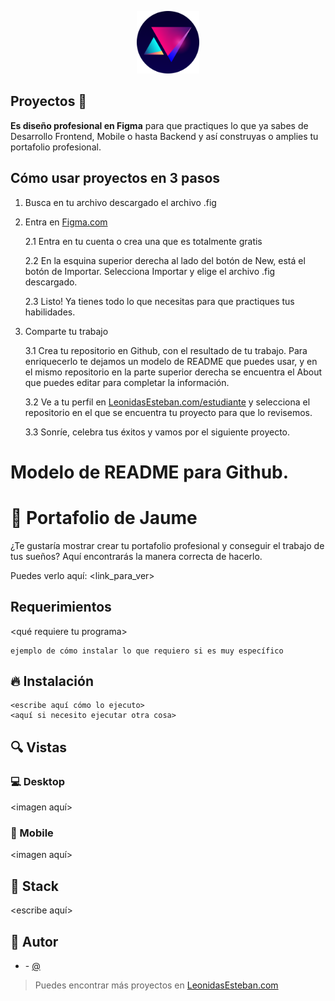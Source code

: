 <p align="center">
    <a href="https://leonidasesteban.com/proyectos/todos"><img src="https://raw.githubusercontent.com/no-te-rindas/logo/main/Logo/LonidasEsteban-destello-envolvente-circular-negro.png" height="100"/></a>
</p>

## Proyectos 🙌

**Es diseño profesional en Figma** para que practiques lo que ya sabes de
Desarrollo Frontend, Mobile o hasta Backend y así construyas o amplies tu portafolio profesional.

## Cómo usar proyectos en 3 pasos

1. Busca en tu archivo descargado el archivo .fig

2. Entra en [Figma.com](https://www.figma.com)

   2.1 Entra en tu cuenta o crea una que es totalmente gratis

   2.2 En la esquina superior derecha al lado del botón de New, está el botón de Importar.
   Selecciona Importar y elige el archivo .fig descargado.

   2.3 Listo! Ya tienes todo lo que necesitas para que practiques tus habilidades.

3. Comparte tu trabajo

   3.1 Crea tu repositorio en Github, con el resultado de tu trabajo. Para enriquecerlo
   te dejamos un modelo de README que puedes usar, y en el mismo repositorio en la parte
   superior derecha se encuentra el About que puedes editar para completar la información.

   3.2 Ve a tu perfil en [LeonidasEsteban.com/estudiante](https://leonidasesteban.com/estudiante) y selecciona el
   repositorio en el que se encuentra tu proyecto para que lo revisemos.

   3.3 Sonríe, celebra tus éxitos y vamos por el siguiente proyecto.

# Modelo de README para Github.

# 💎 Portafolio de Jaume

¿Te gustaría mostrar crear tu portafolio profesional y conseguir el trabajo de tus sueños? Aquí encontrarás la manera correcta de hacerlo.

Puedes verlo aquí: <link_para_ver>

## Requerimientos

<qué requiere tu programa>

```shell
ejemplo de cómo instalar lo que requiero si es muy específico
```

## 🔥 Instalación

```shell
<escribe aquí cómo lo ejecuto>
<aquí si necesito ejecutar otra cosa>
```

## 🔍 Vistas

### 💻 Desktop

<imagen aquí>

### 📱 Mobile

<imagen aquí>

## 📌 Stack

<escribe aquí>

## 🌟 Autor

- **<Tu nombre>** - [@<username>](https://github.com/<alexadictiva>)

> Puedes encontrar más proyectos en
> [LeonidasEsteban.com](https://leonidasesteban.com/proyectos/todos)
